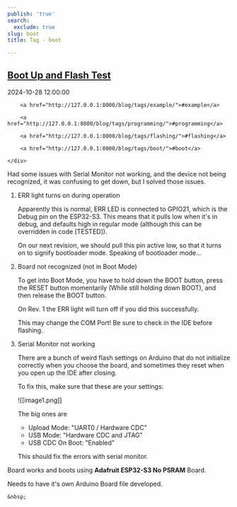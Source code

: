 ```yaml
---
publish: 'true'
search:
  exclude: true
slug: boot
title: Tag - boot

---
```


<!--
  ~ MIT License
  ~
  ~ Copyright (c) 2023-2025 Maciej 'maQ' Kusz <maciej.kusz@gmail.com>
  ~
  ~ Permission is hereby granted, free of charge, to any person obtaining a copy
  ~ of this software and associated documentation files (the "Software"), to deal
  ~ in the Software without restriction, including without limitation the rights
  ~ to use, copy, modify, merge, publish, distribute, sublicense, and/or sell
  ~ copies of the Software, and to permit persons to whom the Software is
  ~ furnished to do so, subject to the following conditions:
  ~
  ~ The above copyright notice and this permission notice shall be included in all
  ~ copies or substantial portions of the Software.
  ~
  ~ THE SOFTWARE IS PROVIDED "AS IS", WITHOUT WARRANTY OF ANY KIND, EXPRESS OR
  ~ IMPLIED, INCLUDING BUT NOT LIMITED TO THE WARRANTIES OF MERCHANTABILITY,
  ~ FITNESS FOR A PARTICULAR PURPOSE AND NONINFRINGEMENT. IN NO EVENT SHALL THE
  ~ AUTHORS OR COPYRIGHT HOLDERS BE LIABLE FOR ANY CLAIM, DAMAGES OR OTHER
  ~ LIABILITY, WHETHER IN AN ACTION OF CONTRACT, TORT OR OTHERWISE, ARISING FROM,
  ~ OUT OF OR IN CONNECTION WITH THE SOFTWARE OR THE USE OR OTHER DEALINGS IN THE
  ~ SOFTWARE.
  -->


## [Boot Up and Flash Test](http://127.0.0.1:8000/blog/boot-up-test/)

<!--suppress LongLine -->
<div class="post-extra">
    <div class="col">
        <p class="post-date">2024-10-28 12:00:00</p>
    </div>
    <div class="col">
    
        <a href="http://127.0.0.1:8000/blog/tags/example/">#example</a>
    
        <a href="http://127.0.0.1:8000/blog/tags/programming/">#programming</a>
    
        <a href="http://127.0.0.1:8000/blog/tags/flashing/">#flashing</a>
    
        <a href="http://127.0.0.1:8000/blog/tags/boot/">#boot</a>
    
    </div>
</div>

Had some issues with Serial Monitor not working, and the device not being recognized, it was confusing to get down, but I solved those issues.

1. ERR light turns on during operation
    
    Apparently this is normal, ERR LED is connected to GPIO21, which is the Debug pin on the ESP32-S3. This means that it pulls low when it's in debug, and defaults high in regular mode (although this can be overridden in code [TESTED]).
    
    On our next revision, we should pull this pin active low, so that it turns on to signify bootloader mode. Speaking of bootloader mode... 
    
2. Board not recognized (not in Boot Mode)
    
    To get into Boot Mode, you have to hold down the BOOT button, press the RESET button momentarily (While still holding down BOOT), and then release the BOOT button.
    
    On Rev. 1 the ERR light will turn off if you did this successfully. 
    
    This may change the COM Port! Be sure to check in the IDE before flashing.
    
3. Serial Monitor not working
    
    There are a bunch of weird flash settings on Arduino that do not initialize correctly when you choose the board, and sometimes they reset when you open up the IDE after closing. 
    
    To fix this, make sure that these are your settings:
    
    ![[image1.png]]
    
    The big ones are 
    
    - Upload Mode: "UART0 / Hardware CDC"
    - USB Mode: "Hardware CDC and JTAG"
    - USB CDC On Boot: "Enabled"
    
    This should fix the errors with serial monitor.
    

Board works and boots using **Adafruit ESP32-S3 No PSRAM** Board.

Needs to have it's own Arduino Board file developed.



<div class="post-link">

    &nbsp;

</div>


